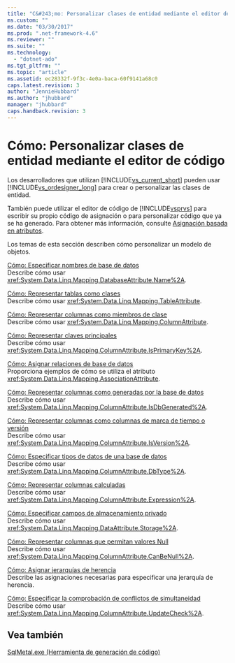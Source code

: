 ```yaml
---
title: "C&#243;mo: Personalizar clases de entidad mediante el editor de c&#243;digo | Microsoft Docs"
ms.custom: ""
ms.date: "03/30/2017"
ms.prod: ".net-framework-4.6"
ms.reviewer: ""
ms.suite: ""
ms.technology: 
  - "dotnet-ado"
ms.tgt_pltfrm: ""
ms.topic: "article"
ms.assetid: ec28332f-9f3c-4e0a-baca-60f9141a68c0
caps.latest.revision: 3
author: "JennieHubbard"
ms.author: "jhubbard"
manager: "jhubbard"
caps.handback.revision: 3
---
```

# C&#243;mo: Personalizar clases de entidad mediante el editor de c&#243;digo
Los desarrolladores que utilizan [!INCLUDE[vs_current_short](../../../../../../includes/vs-current-short-md.md)] pueden usar [!INCLUDE[vs_ordesigner_long](../../../../../../includes/vs-ordesigner-long-md.md)] para crear o personalizar las clases de entidad.  
  
 También puede utilizar el editor de código de [!INCLUDE[vsprvs](../../../../../../includes/vsprvs-md.md)] para escribir su propio código de asignación o para personalizar código que ya se ha generado.  Para obtener más información, consulte [Asignación basada en atributos](../../../../../../docs/framework/data/adonet/sql/linq/attribute-based-mapping.md).  
  
 Los temas de esta sección describen cómo personalizar un modelo de objetos.  
  
 [Cómo: Especificar nombres de base de datos](../../../../../../docs/framework/data/adonet/sql/linq/how-to-specify-database-names.md)  
 Describe cómo usar <xref:System.Data.Linq.Mapping.DatabaseAttribute.Name%2A>.  
  
 [Cómo: Representar tablas como clases](../../../../../../docs/framework/data/adonet/sql/linq/how-to-represent-tables-as-classes.md)  
 Describe cómo usar <xref:System.Data.Linq.Mapping.TableAttribute>.  
  
 [Cómo: Representar columnas como miembros de clase](../../../../../../docs/framework/data/adonet/sql/linq/how-to-represent-columns-as-class-members.md)  
 Describe cómo usar <xref:System.Data.Linq.Mapping.ColumnAttribute>.  
  
 [Cómo: Representar claves principales](../../../../../../docs/framework/data/adonet/sql/linq/how-to-represent-primary-keys.md)  
 Describe cómo usar <xref:System.Data.Linq.Mapping.ColumnAttribute.IsPrimaryKey%2A>.  
  
 [Cómo: Asignar relaciones de base de datos](../../../../../../docs/framework/data/adonet/sql/linq/how-to-map-database-relationships.md)  
 Proporciona ejemplos de cómo se utiliza el atributo <xref:System.Data.Linq.Mapping.AssociationAttribute>.  
  
 [Cómo: Representar columnas como generadas por la base de datos](../../../../../../docs/framework/data/adonet/sql/linq/how-to-represent-columns-as-database-generated.md)  
 Describe cómo usar <xref:System.Data.Linq.Mapping.ColumnAttribute.IsDbGenerated%2A>.  
  
 [Cómo: Representar columnas como columnas de marca de tiempo o versión](../../../../../../docs/framework/data/adonet/sql/linq/how-to-represent-columns-as-timestamp-or-version-columns.md)  
 Describe cómo usar <xref:System.Data.Linq.Mapping.ColumnAttribute.IsVersion%2A>.  
  
 [Cómo: Especificar tipos de datos de una base de datos](../../../../../../docs/framework/data/adonet/sql/linq/how-to-specify-database-data-types.md)  
 Describe cómo usar <xref:System.Data.Linq.Mapping.ColumnAttribute.DbType%2A>.  
  
 [Cómo: Representar columnas calculadas](../../../../../../docs/framework/data/adonet/sql/linq/how-to-represent-computed-columns.md)  
 Describe cómo usar <xref:System.Data.Linq.Mapping.ColumnAttribute.Expression%2A>.  
  
 [Cómo: Especificar campos de almacenamiento privado](../../../../../../docs/framework/data/adonet/sql/linq/how-to-specify-private-storage-fields.md)  
 Describe cómo usar <xref:System.Data.Linq.Mapping.DataAttribute.Storage%2A>.  
  
 [Cómo: Representar columnas que permitan valores Null](../../../../../../docs/framework/data/adonet/sql/linq/how-to-represent-columns-as-allowing-null-values.md)  
 Describe cómo usar <xref:System.Data.Linq.Mapping.ColumnAttribute.CanBeNull%2A>.  
  
 [Cómo: Asignar jerarquías de herencia](../../../../../../docs/framework/data/adonet/sql/linq/how-to-map-inheritance-hierarchies.md)  
 Describe las asignaciones necesarias para especificar una jerarquía de herencia.  
  
 [Cómo: Especificar la comprobación de conflictos de simultaneidad](../../../../../../docs/framework/data/adonet/sql/linq/how-to-specify-concurrency-conflict-checking.md)  
 Describe cómo usar <xref:System.Data.Linq.Mapping.ColumnAttribute.UpdateCheck%2A>.  
  
## Vea también  
 [SqlMetal.exe \(Herramienta de generación de código\)](../../../../../../docs/framework/tools/sqlmetal-exe-code-generation-tool.md)